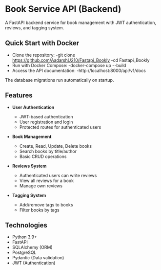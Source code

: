 # Book Service API (Backend)

A FastAPI backend service for book management with JWT authentication, reviews, and tagging system.

## Quick Start with Docker

- Clone the repository:
   -git clone https://github.com/AadarshU210/Fastapi_Bookly
   -cd Fastapi_Bookly
- Run with Docker Compose:
   -docker-compose up --build
- Access the API documentation:
   -http://localhost:8000/api/v1/docs

 The database migrations run automatically on startup.

## Features

- **User Authentication**
  - JWT-based authentication
  - User registration and login
  - Protected routes for authenticated users

- **Book Management**
  - Create, Read, Update, Delete books
  - Search books by title/author
  - Basic CRUD operations

- **Reviews System**
  - Authenticated users can write reviews
  - View all reviews for a book
  - Manage own reviews

- **Tagging System**
  - Add/remove tags to books
  - Filter books by tags


## Technologies

- Python 3.9+
- FastAPI
- SQLAlchemy (ORM)
- PostgreSQL
- Pydantic (Data validation)
- JWT (Authentication)

